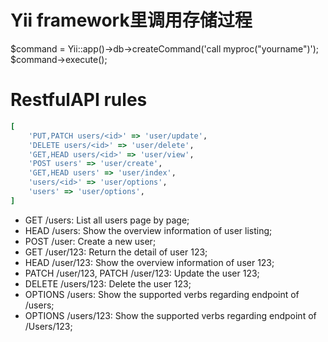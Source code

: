 # Yii framework里调用存储过程

$command = Yii::app()->db->createCommand('call myproc("yourname")');
$command->execute();


# RestfulAPI rules
```ruby
[
    'PUT,PATCH users/<id>' => 'user/update',
    'DELETE users/<id>' => 'user/delete',
    'GET,HEAD users/<id>' => 'user/view',
    'POST users' => 'user/create',
    'GET,HEAD users' => 'user/index',
    'users/<id>' => 'user/options',
    'users' => 'user/options',
]
```

* GET /users: List all users page by page;
* HEAD /users: Show the overview information of user listing;
* POST /user: Create a new user;
* GET /user/123: Return the detail of user 123;
* HEAD /user/123: Show the overview information of user 123;
* PATCH /user/123, PATCH /user/123: Update the user 123;
* DELETE /users/123: Delete the user 123;
* OPTIONS /users: Show the supported verbs regarding endpoint of /users;
* OPTIONS /users/123: Show the supported verbs regarding endpoint of /Users/123;

